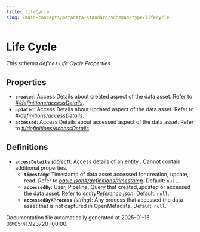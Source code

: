 ```yaml
---
title: lifeCycle
slug: /main-concepts/metadata-standard/schemas/type/lifecycle
---
```


# Life Cycle

*This schema defines Life Cycle Properties.*

## Properties

- **`created`**: Access Details about created aspect of the data asset. Refer to *[#/definitions/accessDetails](#definitions/accessDetails)*.
- **`updated`**: Access Details about updated aspect of the data asset. Refer to *[#/definitions/accessDetails](#definitions/accessDetails)*.
- **`accessed`**: Access Details about accessed aspect of the data asset. Refer to *[#/definitions/accessDetails](#definitions/accessDetails)*.
## Definitions

- **`accessDetails`** *(object)*: Access details of an entity . Cannot contain additional properties.
  - **`timestamp`**: Timestamp of data asset accessed for creation, update, read. Refer to *[basic.json#/definitions/timestamp](#sic.json#/definitions/timestamp)*. Default: `null`.
  - **`accessedBy`**: User, Pipeline, Query that created,updated or accessed the data asset. Refer to *[entityReference.json](#tityReference.json)*. Default: `null`.
  - **`accessedByAProcess`** *(string)*: Any process that accessed the data asset that is not captured in OpenMetadata. Default: `null`.


Documentation file automatically generated at 2025-01-15 09:05:41.923720+00:00.
